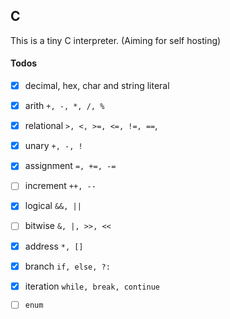 ## C
This is a tiny C interpreter. (Aiming for self hosting)

#### Todos
- [x] decimal, hex, char and string literal
- [x] arith `+, -, *, /, %`
- [x] relational `>, <, >=, <=, !=, ==`,
- [x] unary `+, -, !`
- [x] assignment `=, +=, -=`
- [ ] increment `++, --`
- [x] logical `&&, ||`
- [ ] bitwise `&, |, >>, <<`
- [x] address `*, []`

- [x] branch `if, else, ?:`
- [x] iteration `while, break, continue`

- [ ] `enum`
